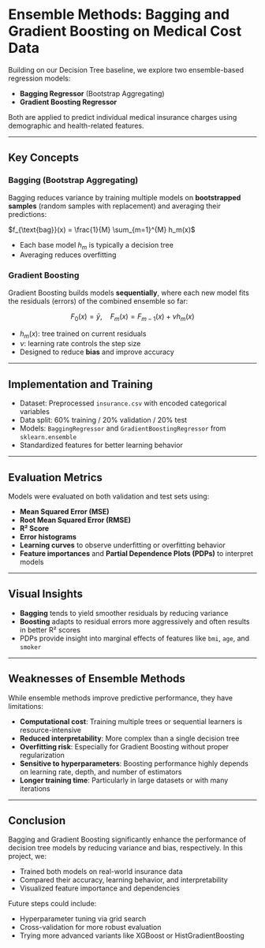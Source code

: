# Ensemble Methods: Bagging and Gradient Boosting on Medical Cost Data

Building on our Decision Tree baseline, we explore two ensemble-based regression models:
- **Bagging Regressor** (Bootstrap Aggregating)
- **Gradient Boosting Regressor**

Both are applied to predict individual medical insurance charges using demographic and health-related features.

---

## Key Concepts

### Bagging (Bootstrap Aggregating)

Bagging reduces variance by training multiple models on **bootstrapped samples** (random samples with replacement) and averaging their predictions:

$f_{\text{bag}}(x) = \frac{1}{M} \sum_{m=1}^{M} h_m(x)$


- Each base model $h_m$ is typically a decision tree
- Averaging reduces overfitting

### Gradient Boosting

Gradient Boosting builds models **sequentially**, where each new model fits the residuals (errors) of the combined ensemble so far:

$$
F_0(x) = \bar{y}, \quad F_m(x) = F_{m-1}(x) + \nu h_m(x)
$$

- $h_m(x)$: tree trained on current residuals
- $\nu$: learning rate controls the step size
- Designed to reduce **bias** and improve accuracy

---

## Implementation and Training

- Dataset: Preprocessed `insurance.csv` with encoded categorical variables
- Data split: 60% training / 20% validation / 20% test
- Models: `BaggingRegressor` and `GradientBoostingRegressor` from `sklearn.ensemble`
- Standardized features for better learning behavior

---

## Evaluation Metrics

Models were evaluated on both validation and test sets using:
- **Mean Squared Error (MSE)**
- **Root Mean Squared Error (RMSE)**
- **R² Score**
- **Error histograms**
- **Learning curves** to observe underfitting or overfitting behavior
- **Feature importances** and **Partial Dependence Plots (PDPs)** to interpret models

---

## Visual Insights

- **Bagging** tends to yield smoother residuals by reducing variance
- **Boosting** adapts to residual errors more aggressively and often results in better R² scores
- PDPs provide insight into marginal effects of features like `bmi`, `age`, and `smoker`

---

## Weaknesses of Ensemble Methods

While ensemble methods improve predictive performance, they have limitations:

- **Computational cost**: Training multiple trees or sequential learners is resource-intensive
- **Reduced interpretability**: More complex than a single decision tree
- **Overfitting risk**: Especially for Gradient Boosting without proper regularization
- **Sensitive to hyperparameters**: Boosting performance highly depends on learning rate, depth, and number of estimators
- **Longer training time**: Particularly in large datasets or with many iterations

---

## Conclusion

Bagging and Gradient Boosting significantly enhance the performance of decision tree models by reducing variance and bias, respectively. In this project, we:

- Trained both models on real-world insurance data
- Compared their accuracy, learning behavior, and interpretability
- Visualized feature importance and dependencies

Future steps could include:
- Hyperparameter tuning via grid search
- Cross-validation for more robust evaluation
- Trying more advanced variants like XGBoost or HistGradientBoosting
